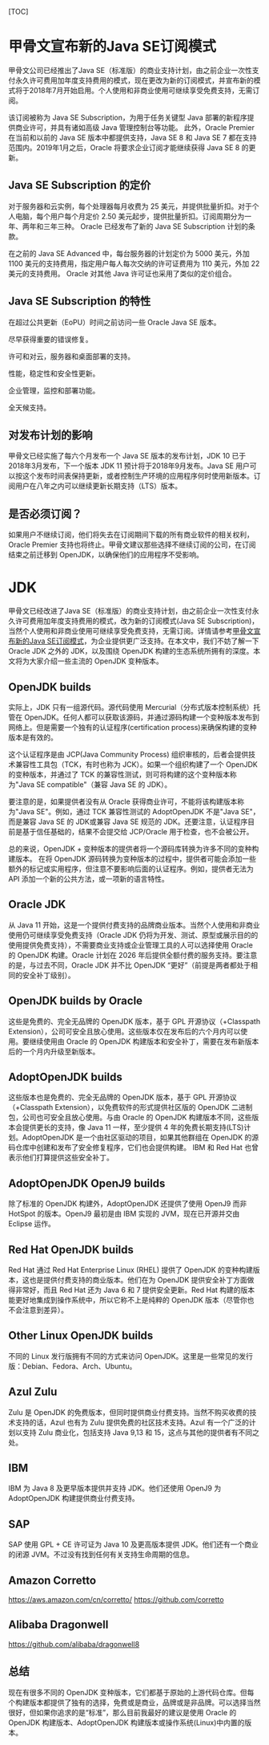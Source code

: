 [TOC]
# 甲骨文宣布新的Java SE订阅模式
甲骨文公司已经推出了Java SE（标准版）的商业支持计划，由之前企业一次性支付永久许可费用加年度支持费用的模式，现在更改为新的订阅模式，并宣布新的模式将于2018年7月开始启用。个人使用和非商业使用可继续享受免费支持，无需订阅。

该订阅被称为 Java SE Subscription，为用于任务关键型 Java 部署的新程序提供商业许可，并具有诸如高级 Java 管理控制台等功能。 此外，Oracle Premier 在当前和以前的 Java SE 版本中都提供支持，Java SE 8 和 Java SE 7 都在支持范围内。2019年1月之后，Oracle 将要求企业订阅才能继续获得 Java SE 8 的更新。

## Java SE Subscription 的定价
对于服务器和云实例，每个处理器每月收费为 25 美元，并提供批量折扣。对于个人电脑，每个用户每个月定价 2.50 美元起步，提供批量折扣。订阅周期分为一年、两年和三年三种。 Oracle 已经发布了新的 Java SE Subscription 计划的条款。

在之前的 Java SE Advanced 中，每台服务器的计划定价为 5000 美元，外加 1100 美元的支持费用，指定用户每人每次交纳的许可证费用为 110 美元，外加 22 美元的支持费用。 Oracle 对其他 Java 许可证也采用了类似的定价组合。
## Java SE Subscription 的特性
在超过公共更新（EoPU）时间之前访问一些 Oracle Java SE 版本。

尽早获得重要的错误修复。

许可和对云，服务器和桌面部署的支持。

性能，稳定性和安全性更新。

企业管理，监控和部署功能。

全天候支持。
## 对发布计划的影响
甲骨文已经实施了每六个月发布一个 Java SE 版本的发布计划，JDK 10 已于2018年3月发布，下一个版本 JDK 11 预计将于2018年9月发布。Java SE 用户可以按这个发布时间表保持更新，或者控制生产环境的应用程序何时使用新版本。订阅用户在八年之内可以继续更新长期支持（LTS）版本。 
## 是否必须订阅？
如果用户不继续订阅，他们将失去在订阅期间下载的所有商业软件的相关权利，Oracle Premier 支持也将终止。甲骨文建议那些选择不继续订阅的公司，在订阅结束之前迁移到 OpenJDK，以确保他们的应用程序不受影响。


# JDK

甲骨文已经改进了Java SE（标准版）的商业支持计划，由之前企业一次性支付永久许可费用加年度支持费用的模式，改为新的订阅模式(Java SE Subscription)，当然个人使用和非商业使用可继续享受免费支持，无需订阅。详情请参考[甲骨文宣布新的Java SE订阅模式](#甲骨文宣布新的java-se订阅模式)，为企业提供更广泛支持。在本文中，我们不妨了解一下 Oracle JDK 之外的 JDK，以及围绕 OpenJDK 构建的生态系统所拥有的深度。本文将为大家介绍一些主流的 OpenJDK 变种版本。

## OpenJDK builds
实际上，JDK 只有一组源代码。源代码使用 Mercurial（分布式版本控制系统）托管在 OpenJDK。任何人都可以获取该源码，并通过源码构建一个变种版本发布到网络上。但是需要一个独有的认证程序(certification process)来确保构建的变种版本是有效的。

这个认证程序是由 JCP(Java Community Process) 组织审核的，后者会提供技术兼容性工具包（TCK，有时也称为 JCK）。如果一个组织构建了一个 OpenJDK 的变种版本，并通过了 TCK 的兼容性测试，则可将构建的这个变种版本称为"Java SE compatible"（兼容 Java SE 的 JDK）。

要注意的是，如果提供者没有从 Oracle 获得商业许可，不能将该构建版本称为"Java SE"。例如，通过 TCK 兼容性测试的 AdoptOpenJDK 不是"Java SE"，而是兼容 Java SE 的 JDK或兼容 Java SE 规范的 JDK。还要注意，认证程序目前是基于信任基础的，结果不会提交给 JCP/Oracle 用于检查，也不会被公开。

总的来说，OpenJDK + 变种版本的提供者将一个源码库转换为许多不同的变种构建版本。
在将 OpenJDK 源码转换为变种版本的过程中，提供者可能会添加一些额外的标记或实用程序，但注意不要影响后面的认证程序。例如，提供者无法为 API 添加一个新的公共方法，或一项新的语言特性。

## Oracle JDK
从 Java 11 开始，这是一个提供付费支持的品牌商业版本。当然个人使用和非商业使用仍可继续享受免费支持（Oracle JDK 仍将为开发、测试、原型或展示目的的使用提供免费支持），不需要商业支持或企业管理工具的人可以选择使用 Oracle 的 OpenJDK 构建。Oracle 计划在 2026 年后提供全额付费的服务支持。要注意的是，与过去不同，Oracle JDK 并不比 OpenJDK “更好”（前提是两者都处于相同的安全补丁级别）。

## OpenJDK builds by Oracle
这些是免费的、完全无品牌的 OpenJDK 版本，基于 GPL 开源协议（+Classpath Extension），公司可安全且放心使用。这些版本仅在发布后的六个月内可以使用。要继续使用由 Oracle 的 OpenJDK 构建版本和安全补丁，需要在发布新版本后的一个月内升级至新版本。

## AdoptOpenJDK builds

这些版本也是免费的、完全无品牌的 OpenJDK 版本，基于 GPL 开源协议（+Classpath Extension），以免费软件的形式提供社区版的 OpenJDK 二进制包，公司也可安全且放心使用。与由 Oracle 的 OpenJDK 构建版本不同，这些版本会提供更长的支持，像 Java 11 一样，至少提供 4 年的免费长期支持(LTS)计划。AdoptOpenJDK 是一个由社区驱动的项目，如果其他群组在 OpenJDK 的源码仓库中创建和发布了安全修复程序，它们也会提供构建。 IBM 和 Red Hat 也曾表示他们打算提供这些安全补丁。

## AdoptOpenJDK OpenJ9 builds
除了标准的 OpenJDK 构建外，AdoptOpenJDK 还提供了使用 OpenJ9 而非 HotSpot 的版本。OpenJ9 最初是由 IBM 实现的 JVM，现在已开源并交由 Eclipse 运作。

## Red Hat OpenJDK builds
Red Hat 通过 Red Hat Enterprise Linux (RHEL) 提供了 OpenJDK 的变种构建版本，这也是提供付费支持的商业版本。他们在为 OpenJDK 提供安全补丁方面做得非常好，而且 Red Hat 还为 Java 6 和 7 提供安全更新。Red Hat 构建的版本能更好地集成到操作系统中，所以它称不上是纯粹的 OpenJDK 版本（尽管你也不会注意到差异）。

## Other Linux OpenJDK builds
不同的 Linux 发行版拥有不同的方式来访问 OpenJDK。这里是一些常见的发行版：Debian、Fedora、Arch、Ubuntu。

## Azul Zulu

Zulu 是 OpenJDK 的免费版本，但同时提供商业付费支持。当然不购买收费的技术支持的话，Azul 也有为 Zulu 提供免费的社区技术支持。Azul 有一个广泛的计划以支持 Zulu 商业化，包括支持 Java 9,13 和 15，这点与其他的提供者有不同之处。

## IBM
IBM 为 Java 8 及更早版本提供并支持 JDK。他们还使用 OpenJ9 为 AdoptOpenJDK 构建提供商业付费支持。

## SAP
SAP 使用 GPL + CE 许可证为 Java 10 及更高版本提供 JDK。他们还有一个商业的闭源 JVM。不过没有找到任何有关支持生命周期的信息。

## Amazon Corretto
https://aws.amazon.com/cn/corretto/
https://github.com/corretto

## Alibaba Dragonwell
https://github.com/alibaba/dragonwell8

## 总结

现在有很多不同的 OpenJDK 变种版本，它们都基于原始的上游代码仓库。但每个构建版本都提供了独有的选择，免费或是商业，品牌或是非品牌。可以选择当然很好，但如果你追求的是“标准”，那么目前我最好的建议是使用 Oracle 的 OpenJDK 构建版本、AdoptOpenJDK 构建版本或操作系统(Linux)中内置的版本。